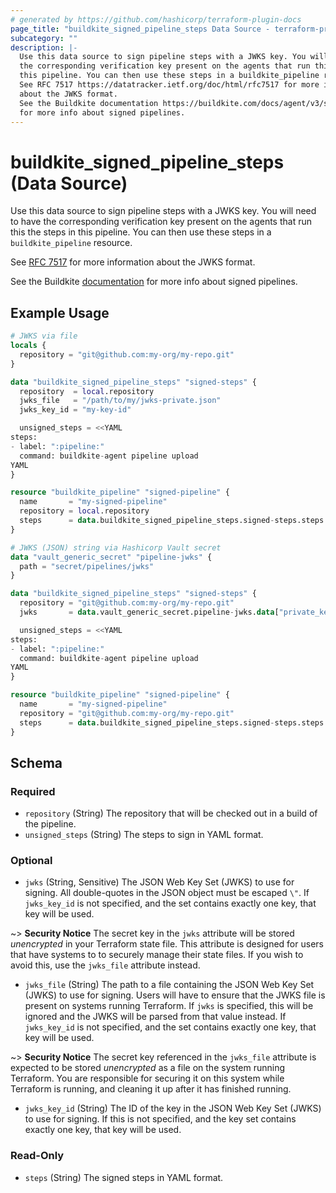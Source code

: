 ```yaml
---
# generated by https://github.com/hashicorp/terraform-plugin-docs
page_title: "buildkite_signed_pipeline_steps Data Source - terraform-provider-buildkite"
subcategory: ""
description: |-
  Use this data source to sign pipeline steps with a JWKS key. You will need to have
  the corresponding verification key present on the agents that run this the steps in
  this pipeline. You can then use these steps in a buildkite_pipeline resource.
  See RFC 7517 https://datatracker.ietf.org/doc/html/rfc7517 for more information
  about the JWKS format.
  See the Buildkite documentation https://buildkite.com/docs/agent/v3/signed_pipelines
  for more info about signed pipelines.
---
```


# buildkite_signed_pipeline_steps (Data Source)

Use this data source to sign pipeline steps with a JWKS key. You will need to have
the corresponding verification key present on the agents that run this the steps in
this pipeline. You can then use these steps in a `buildkite_pipeline` resource.

See [RFC 7517](https://datatracker.ietf.org/doc/html/rfc7517) for more information
about the JWKS format.

See the Buildkite [documentation](https://buildkite.com/docs/agent/v3/signed_pipelines)
for more info about signed pipelines.

## Example Usage

```terraform
# JWKS via file
locals {
  repository = "git@github.com:my-org/my-repo.git"
}

data "buildkite_signed_pipeline_steps" "signed-steps" {
  repository  = local.repository
  jwks_file   = "/path/to/my/jwks-private.json"
  jwks_key_id = "my-key-id"

  unsigned_steps = <<YAML
steps:
- label: ":pipeline:"
  command: buildkite-agent pipeline upload
YAML
}

resource "buildkite_pipeline" "signed-pipeline" {
  name       = "my-signed-pipeline"
  repository = local.repository
  steps      = data.buildkite_signed_pipeline_steps.signed-steps.steps
}

# JWKS (JSON) string via Hashicorp Vault secret
data "vault_generic_secret" "pipeline-jwks" {
  path = "secret/pipelines/jwks"
}

data "buildkite_signed_pipeline_steps" "signed-steps" {
  repository = "git@github.com:my-org/my-repo.git"
  jwks       = data.vault_generic_secret.pipeline-jwks.data["private_key"]

  unsigned_steps = <<YAML
steps:
- label: ":pipeline:"
  command: buildkite-agent pipeline upload
YAML
}

resource "buildkite_pipeline" "signed-pipeline" {
  name       = "my-signed-pipeline"
  repository = "git@github.com:my-org/my-repo.git"
  steps      = data.buildkite_signed_pipeline_steps.signed-steps.steps
}
```

<!-- schema generated by tfplugindocs -->
## Schema

### Required

- `repository` (String) The repository that will be checked out in a build of the pipeline.
- `unsigned_steps` (String) The steps to sign in YAML format.

### Optional

- `jwks` (String, Sensitive) The JSON Web Key Set (JWKS) to use for signing.
All double-quotes in the JSON object must be escaped `\"`.
If `jwks_key_id` is not specified, and the set contains exactly one key, that key will
be used.

~> **Security Notice** The secret key in the `jwks` attribute will be stored
*unencrypted* in your Terraform state file. This attribute is designed for
users that have systems to to securely manage their state files. If you wish
to avoid this, use the `jwks_file` attribute instead.
- `jwks_file` (String) The path to a file containing the JSON Web Key Set (JWKS) to use for
signing. Users will have to ensure that the JWKS file is present on systems
running Terraform. If `jwks` is specified, this will be ignored and the
JWKS will be parsed from that value instead. If `jwks_key_id` is not specified, and the
set contains exactly one key, that key will be used.

~> **Security Notice** The secret key referenced in the `jwks_file` attribute is
expected to be stored *unencrypted* as a file on the system running
Terraform. You are responsible for securing it on this system while
Terraform is running, and cleaning it up after it has finished running.
- `jwks_key_id` (String) The ID of the key in the JSON Web Key Set (JWKS) to use for signing.
If this is not specified, and the key set contains exactly one key, that key
will be used.

### Read-Only

- `steps` (String) The signed steps in YAML format.
